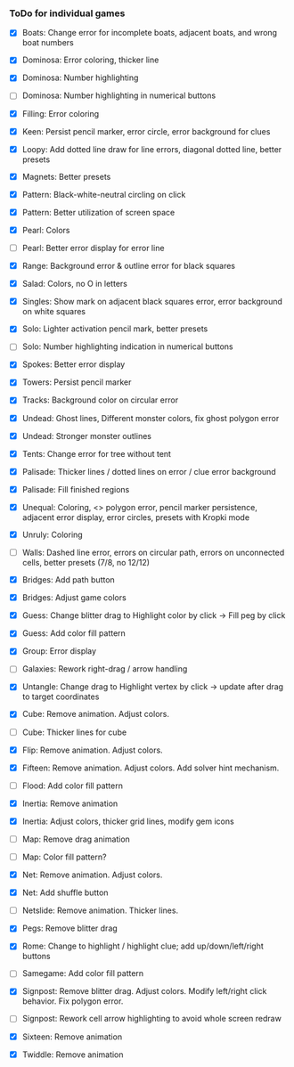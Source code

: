 ### ToDo for individual games

- [X] Boats: Change error for incomplete boats, adjacent boats, and wrong boat numbers
- [X] Dominosa: Error coloring, thicker line
- [X] Dominosa: Number highlighting 
- [ ] Dominosa: Number highlighting in numerical buttons
- [X] Filling: Error coloring
- [X] Keen: Persist pencil marker, error circle, error background for clues
- [X] Loopy: Add dotted line draw for line errors, diagonal dotted line, better presets
- [X] Magnets: Better presets
- [X] Pattern: Black-white-neutral circling on click
- [X] Pattern: Better utilization of screen space
- [X] Pearl: Colors
- [ ] Pearl: Better error display for error line
- [X] Range: Background error & outline error for black squares
- [X] Salad: Colors, no O in letters
- [X] Singles: Show mark on adjacent black squares error, error background on white squares
- [X] Solo: Lighter activation pencil mark, better presets
- [ ] Solo: Number highlighting indication in numerical buttons
- [X] Spokes: Better error display
- [X] Towers: Persist pencil marker
- [X] Tracks: Background color on circular error
- [X] Undead: Ghost lines, Different monster colors, fix ghost polygon error
- [X] Undead: Stronger monster outlines
- [X] Tents: Change error for tree without tent
- [X] Palisade: Thicker lines / dotted lines on error / clue error background
- [X] Palisade: Fill finished regions
- [X] Unequal: Coloring, <> polygon error, pencil marker persistence, adjacent error display, error circles, presets with Kropki mode
- [X] Unruly: Coloring
- [ ] Walls: Dashed line error, errors on circular path, errors on unconnected cells, better presets (7/8, no 12/12)
- [X] Bridges: Add path button
- [X] Bridges: Adjust game colors
- [X] Guess: Change blitter drag to Highlight color by click -> Fill peg by click
- [X] Guess: Add color fill pattern
- [X] Group: Error display
- [ ] Galaxies: Rework right-drag / arrow handling
- [X] Untangle: Change drag to Highlight vertex by click -> update after drag to target coordinates
- [X] Cube: Remove animation. Adjust colors.
- [ ] Cube: Thicker lines for cube
- [X] Flip: Remove animation. Adjust colors.
- [X] Fifteen: Remove animation. Adjust colors. Add solver hint mechanism.
- [ ] Flood: Add color fill pattern
- [X] Inertia: Remove animation
- [X] Inertia: Adjust colors, thicker grid lines, modify gem icons
- [ ] Map: Remove drag animation
- [ ] Map: Color fill pattern?
- [X] Net: Remove animation. Adjust colors.
- [X] Net: Add shuffle button
- [ ] Netslide: Remove animation. Thicker lines.
- [X] Pegs: Remove blitter drag
- [X] Rome: Change to highlight / highlight clue; add up/down/left/right buttons
- [ ] Samegame: Add color fill pattern
- [X] Signpost: Remove blitter drag. Adjust colors. Modify left/right click behavior. Fix polygon error.
- [ ] Signpost: Rework cell arrow highlighting to avoid whole screen redraw
- [X] Sixteen: Remove animation
- [X] Twiddle: Remove animation

